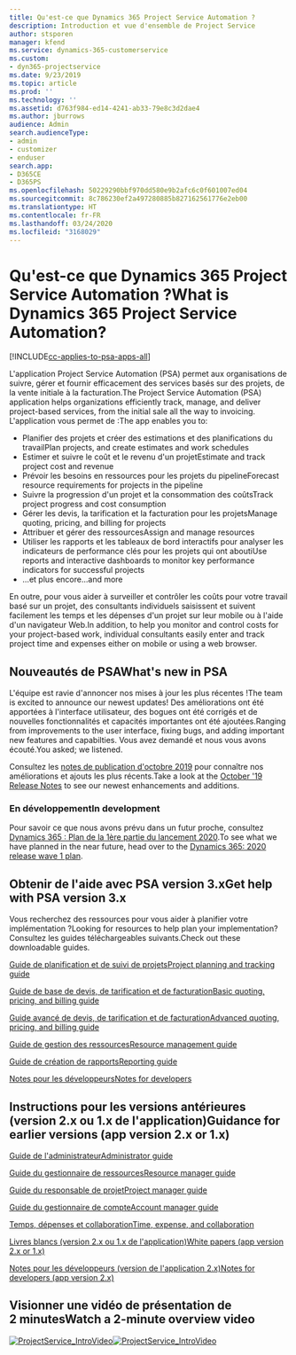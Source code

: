 ```yaml
---
title: Qu'est-ce que Dynamics 365 Project Service Automation ?
description: Introduction et vue d'ensemble de Project Service
author: stsporen
manager: kfend
ms.service: dynamics-365-customerservice
ms.custom:
- dyn365-projectservice
ms.date: 9/23/2019
ms.topic: article
ms.prod: ''
ms.technology: ''
ms.assetid: d763f984-ed14-4241-ab33-79e8c3d2dae4
ms.author: jburrows
audience: Admin
search.audienceType:
- admin
- customizer
- enduser
search.app:
- D365CE
- D365PS
ms.openlocfilehash: 50229290bbf970dd580e9b2afc6c0f601007ed04
ms.sourcegitcommit: 8c786230ef2a497280885b827162561776e2eb00
ms.translationtype: HT
ms.contentlocale: fr-FR
ms.lasthandoff: 03/24/2020
ms.locfileid: "3168029"
---
```

# <a name="what-is-dynamics-365-project-service-automation"></a><span data-ttu-id="d0652-103">Qu'est-ce que Dynamics 365 Project Service Automation ?</span><span class="sxs-lookup"><span data-stu-id="d0652-103">What is Dynamics 365 Project Service Automation?</span></span>

[!INCLUDE[cc-applies-to-psa-apps-all](../includes/cc-applies-to-psa-apps-all.md)]

<span data-ttu-id="d0652-104">L'application Project Service Automation (PSA) permet aux organisations de suivre, gérer et fournir efficacement des services basés sur des projets, de la vente initiale à la facturation.</span><span class="sxs-lookup"><span data-stu-id="d0652-104">The Project Service Automation (PSA) application helps organizations efficiently track, manage, and deliver project-based services, from the initial sale all the way to invoicing.</span></span> <span data-ttu-id="d0652-105">L'application vous permet de :</span><span class="sxs-lookup"><span data-stu-id="d0652-105">The app enables you to:</span></span>

- <span data-ttu-id="d0652-106">Planifier des projets et créer des estimations et des planifications du travail</span><span class="sxs-lookup"><span data-stu-id="d0652-106">Plan projects, and create estimates and work schedules</span></span>
- <span data-ttu-id="d0652-107">Estimer et suivre le coût et le revenu d'un projet</span><span class="sxs-lookup"><span data-stu-id="d0652-107">Estimate and track project cost and revenue</span></span>
- <span data-ttu-id="d0652-108">Prévoir les besoins en ressources pour les projets du pipeline</span><span class="sxs-lookup"><span data-stu-id="d0652-108">Forecast resource requirements for projects in the pipeline</span></span>
- <span data-ttu-id="d0652-109">Suivre la progression d'un projet et la consommation des coûts</span><span class="sxs-lookup"><span data-stu-id="d0652-109">Track project progress and cost consumption</span></span>
- <span data-ttu-id="d0652-110">Gérer les devis, la tarification et la facturation pour les projets</span><span class="sxs-lookup"><span data-stu-id="d0652-110">Manage quoting, pricing, and billing for projects</span></span>
- <span data-ttu-id="d0652-111">Attribuer et gérer des ressources</span><span class="sxs-lookup"><span data-stu-id="d0652-111">Assign and manage resources</span></span>
- <span data-ttu-id="d0652-112">Utiliser les rapports et les tableaux de bord interactifs pour analyser les indicateurs de performance clés pour les projets qui ont abouti</span><span class="sxs-lookup"><span data-stu-id="d0652-112">Use reports and interactive dashboards to monitor key performance indicators for successful projects</span></span>
- <span data-ttu-id="d0652-113">...et plus encore</span><span class="sxs-lookup"><span data-stu-id="d0652-113">...and more</span></span>

<span data-ttu-id="d0652-114">En outre, pour vous aider à surveiller et contrôler les coûts pour votre travail basé sur un projet, des consultants individuels saisissent et suivent facilement les temps et les dépenses d'un projet sur leur mobile ou à l'aide d'un navigateur Web.</span><span class="sxs-lookup"><span data-stu-id="d0652-114">In addition, to help you monitor and control costs for your project-based work, individual consultants easily enter and track project time and expenses either on mobile or using a web browser.</span></span>

## <a name="whats-new-in-psa"></a><span data-ttu-id="d0652-115">Nouveautés de PSA</span><span class="sxs-lookup"><span data-stu-id="d0652-115">What's new in PSA</span></span>
<span data-ttu-id="d0652-116">L'équipe est ravie d'annoncer nos mises à jour les plus récentes !</span><span class="sxs-lookup"><span data-stu-id="d0652-116">The team is excited to announce our newest updates!</span></span> <span data-ttu-id="d0652-117">Des améliorations ont été apportées à l'interface utilisateur, des bogues ont été corrigés et de nouvelles fonctionnalités et capacités importantes ont été ajoutées.</span><span class="sxs-lookup"><span data-stu-id="d0652-117">Ranging from improvements to the user interface, fixing bugs, and adding important new features and capabilties.</span></span> <span data-ttu-id="d0652-118">Vous avez demandé et nous vous avons écouté.</span><span class="sxs-lookup"><span data-stu-id="d0652-118">You asked; we listened.</span></span>

<span data-ttu-id="d0652-119">Consultez les [notes de publication d'octobre 2019](https://docs.microsoft.com/dynamics365-release-plan/2019wave2/index) pour connaître nos améliorations et ajouts les plus récents.</span><span class="sxs-lookup"><span data-stu-id="d0652-119">Take a look at the [October '19 Release Notes](https://docs.microsoft.com/dynamics365-release-plan/2019wave2/index) to see our newest enhancements and additions.</span></span>

### <a name="in-development"></a><span data-ttu-id="d0652-120">En développement</span><span class="sxs-lookup"><span data-stu-id="d0652-120">In development</span></span>
<span data-ttu-id="d0652-121">Pour savoir ce que nous avons prévu dans un futur proche, consultez [Dynamics 365 : Plan de la 1ère partie du lancement 2020](https://docs.microsoft.com/dynamics365-release-plan/2020wave1/index).</span><span class="sxs-lookup"><span data-stu-id="d0652-121">To see what we have planned in the near future, head over to the [Dynamics 365: 2020 release wave 1 plan](https://docs.microsoft.com/dynamics365-release-plan/2020wave1/index).</span></span>

## <a name="get-help-with-psa-version-3x"></a><span data-ttu-id="d0652-122">Obtenir de l'aide avec PSA version 3.x</span><span class="sxs-lookup"><span data-stu-id="d0652-122">Get help with PSA version 3.x</span></span>
<span data-ttu-id="d0652-123">Vous recherchez des ressources pour vous aider à planifier votre implémentation ?</span><span class="sxs-lookup"><span data-stu-id="d0652-123">Looking for resources to help plan your implementation?</span></span> <span data-ttu-id="d0652-124">Consultez les guides téléchargeables suivants.</span><span class="sxs-lookup"><span data-stu-id="d0652-124">Check out these downloadable guides.</span></span>

 [<span data-ttu-id="d0652-125">Guide de planification et de suivi de projets</span><span class="sxs-lookup"><span data-stu-id="d0652-125">Project planning and tracking guide</span></span>](../project-service/implementation-guides/project-planning-tracking.md)

 [<span data-ttu-id="d0652-126">Guide de base de devis, de tarification et de facturation</span><span class="sxs-lookup"><span data-stu-id="d0652-126">Basic quoting, pricing, and billing guide</span></span>](../project-service/implementation-guides/begin-quoting-pricing-billing.md)

 [<span data-ttu-id="d0652-127">Guide avancé de devis, de tarification et de facturation</span><span class="sxs-lookup"><span data-stu-id="d0652-127">Advanced quoting, pricing, and billing guide</span></span>](../project-service/implementation-guides/adv-quoting-pricing-billing.md)

 [<span data-ttu-id="d0652-128">Guide de gestion des ressources</span><span class="sxs-lookup"><span data-stu-id="d0652-128">Resource management guide</span></span>](../project-service/implementation-guides/resource-management-guide.md)

 [<span data-ttu-id="d0652-129">Guide de création de rapports</span><span class="sxs-lookup"><span data-stu-id="d0652-129">Reporting guide</span></span>](../project-service/implementation-guides/reporting-guide.md)

 [<span data-ttu-id="d0652-130">Notes pour les développeurs</span><span class="sxs-lookup"><span data-stu-id="d0652-130">Notes for developers</span></span>](../project-service/developer-guides/overview-dev-notes-v3.x.md)

## <a name="guidance-for-earlier-versions-app-version-2x-or-1x"></a><span data-ttu-id="d0652-131">Instructions pour les versions antérieures (version 2.x ou 1.x de l'application)</span><span class="sxs-lookup"><span data-stu-id="d0652-131">Guidance for earlier versions (app version 2.x or 1.x)</span></span>
 [<span data-ttu-id="d0652-132">Guide de l'administrateur</span><span class="sxs-lookup"><span data-stu-id="d0652-132">Administrator guide</span></span>](../project-service/admin-guide.md)

 [<span data-ttu-id="d0652-133">Guide du gestionnaire de ressources</span><span class="sxs-lookup"><span data-stu-id="d0652-133">Resource manager guide</span></span>](../project-service/resource-manager-guide.md)

 [<span data-ttu-id="d0652-134">Guide du responsable de projet</span><span class="sxs-lookup"><span data-stu-id="d0652-134">Project manager guide</span></span>](../project-service/project-manager-guide.md)

 [<span data-ttu-id="d0652-135">Guide du gestionnaire de compte</span><span class="sxs-lookup"><span data-stu-id="d0652-135">Account manager guide</span></span>](../project-service/account-manager-guide.md)

 [<span data-ttu-id="d0652-136">Temps, dépenses et collaboration</span><span class="sxs-lookup"><span data-stu-id="d0652-136">Time, expense, and collaboration</span></span>](../project-service/time-expense-collaboration-guide.md)

 [<span data-ttu-id="d0652-137">Livres blancs (version 2.x ou 1.x de l'application)</span><span class="sxs-lookup"><span data-stu-id="d0652-137">White papers (app version 2.x or 1.x)</span></span>](../project-service/white-papers.md)

 [<span data-ttu-id="d0652-138">Notes pour les développeurs (version de l'application 2.x)</span><span class="sxs-lookup"><span data-stu-id="d0652-138">Notes for developers (app version 2.x)</span></span>](../project-service/developer-guides/add-custom-qoi-forms-v2.x.md)

 ## <a name="watch-a-2-minute-overview-video"></a><span data-ttu-id="d0652-139">Visionner une vidéo de présentation de 2 minutes</span><span class="sxs-lookup"><span data-stu-id="d0652-139">Watch a 2-minute overview video</span></span>
 <a name="heroArea"></a> <span data-ttu-id="d0652-140">[![ProjectService_IntroVideo](../project-service/media/project-service-intro-video.png "ProjectService_IntroVideo")](https://go.microsoft.com/fwlink/p/?LinkId=799457)</span><span class="sxs-lookup"><span data-stu-id="d0652-140">[![ProjectService_IntroVideo](../project-service/media/project-service-intro-video.png "ProjectService_IntroVideo")](https://go.microsoft.com/fwlink/p/?LinkId=799457)</span></span>



